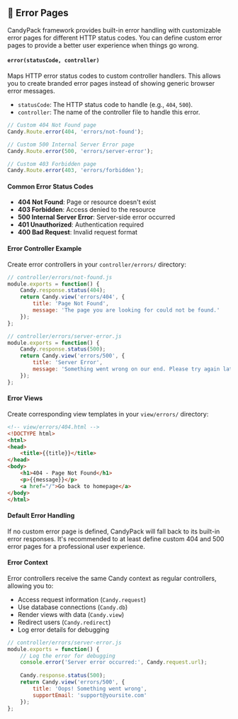 ## 🚨 Error Pages

CandyPack framework provides built-in error handling with customizable error pages for different HTTP status codes. You can define custom error pages to provide a better user experience when things go wrong.

#### `error(statusCode, controller)`
Maps HTTP error status codes to custom controller handlers. This allows you to create branded error pages instead of showing generic browser error messages.

-   `statusCode`: The HTTP status code to handle (e.g., `404`, `500`).
-   `controller`: The name of the controller file to handle this error.

```javascript
// Custom 404 Not Found page
Candy.Route.error(404, 'errors/not-found');

// Custom 500 Internal Server Error page
Candy.Route.error(500, 'errors/server-error');

// Custom 403 Forbidden page
Candy.Route.error(403, 'errors/forbidden');
```

#### Common Error Status Codes

- **404 Not Found**: Page or resource doesn't exist
- **403 Forbidden**: Access denied to the resource
- **500 Internal Server Error**: Server-side error occurred
- **401 Unauthorized**: Authentication required
- **400 Bad Request**: Invalid request format

#### Error Controller Example

Create error controllers in your `controller/errors/` directory:

```javascript
// controller/errors/not-found.js
module.exports = function() {
    Candy.response.status(404);
    return Candy.view('errors/404', {
        title: 'Page Not Found',
        message: 'The page you are looking for could not be found.'
    });
};
```

```javascript
// controller/errors/server-error.js
module.exports = function() {
    Candy.response.status(500);
    return Candy.view('errors/500', {
        title: 'Server Error',
        message: 'Something went wrong on our end. Please try again later.'
    });
};
```

#### Error Views

Create corresponding view templates in your `view/errors/` directory:

```html
<!-- view/errors/404.html -->
<!DOCTYPE html>
<html>
<head>
    <title>{{title}}</title>
</head>
<body>
    <h1>404 - Page Not Found</h1>
    <p>{{message}}</p>
    <a href="/">Go back to homepage</a>
</body>
</html>
```

#### Default Error Handling

If no custom error page is defined, CandyPack will fall back to its built-in error responses. It's recommended to at least define custom 404 and 500 error pages for a professional user experience.

#### Error Context

Error controllers receive the same Candy context as regular controllers, allowing you to:

- Access request information (`Candy.request`)
- Use database connections (`Candy.db`)
- Render views with data (`Candy.view`)
- Redirect users (`Candy.redirect`)
- Log error details for debugging

```javascript
// controller/errors/server-error.js
module.exports = function() {
    // Log the error for debugging
    console.error('Server error occurred:', Candy.request.url);
    
    Candy.response.status(500);
    return Candy.view('errors/500', {
        title: 'Oops! Something went wrong',
        supportEmail: 'support@yoursite.com'
    });
};
```